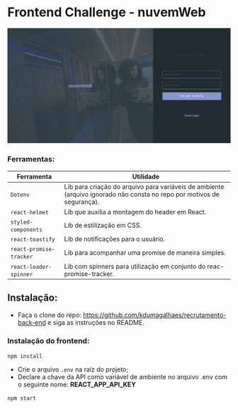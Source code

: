 
# Frontend Challenge - nuvemWeb


![](screencapture-localhost-3000-register-2020-10-17-19_06_43.png)


### Ferramentas:

| Ferramenta | Utilidade |
|---|---|
| `Dotenv` | Lib para criação do arquivo para variáveis de ambiente (arquivo ignorado não consta no repo por motivos de segurança). |
| `react-helmet` | Lib que auxilia a montagem do header em React. |
| `styled-components` | Lib de estilização em CSS. |
| `react-toastify` | Lib de notificações para o usuário. |
| `react-promise-tracker` | Lib para acompanhar uma promise de maneira simples. |
| `react-loader-spinner` | Lib com spinners para utilização em conjunto do reac-promise-tracker. |

## Instalação:

- Faça o clone do repo: https://github.com/kdumagalhaes/recrutamento-back-end e siga as instruções no README.

### Instalação do frontend:
```
npm install
```
- Crie o arquivo `.env` na raíz do projeto;
- Declare a chave da API como variável de ambiente no arquivo .env com o seguinte nome: **REACT_APP_API_KEY**
```
npm start
```
